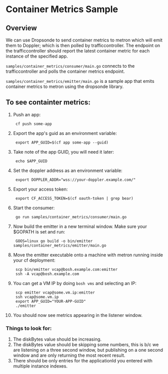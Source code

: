 # Container Metrics Sample

## Overview

We can use Dropsonde to send container metrics to metron which will emit them
to Doppler; which is then polled by trafficcontroller. The endpoint on the
trafficcontroller should report the latest container metric for each instance
of the specified app.

`samples/container_metrics/consumer/main.go` connects to the trafficcontroller
and polls the container metrics endpoint.

`samples/container_metrics/emitter/main.go` is a sample app that emits container
metrics to metron using the dropsonde library.

## To see containter metrics:

1. Push an app:

        cf push some-app

1. Export the app's guid as an environment variable:

        export APP_GUID=$(cf app some-app --guid)

1. Take note of the app GUID, you will need it later:

        echo $APP_GUID

1. Set the doppler address as an environment variable:

        export DOPPLER_ADDR="wss://your-doppler.example.com/"

1. Export your access token:

        export CF_ACCESS_TOKEN=$(cf oauth-token | grep bear)

1. Start the consumer:

        go run samples/container_metrics/consumer/main.go

1. Now build the emitter in a new terminal window. Make sure your $GOPATH is
   set and run:

        GOOS=linux go build -o bin/emitter samples/container_metrics/emitter/main.go

1. Move the emitter executable onto a machine with metron running inside your
   cf deployment:

        scp bin/emitter vcap@bosh.example.com:emitter
        ssh -A vcap@bosh.example.com

1. You can get a VM IP by doing `bosh vms` and selecting an IP:

        scp emitter vcap@some.vm.ip:emitter
        ssh vcap@some.vm.ip
        export APP_GUID="YOUR-APP-GUID"
        ./emitter

1. You should now see metrics appearing in the listener window.

### Things to look for:

1. The diskBytes value should be increasing.
1. The diskBytes value should be skipping some numbers, this is b/c we are
   listening on a three second window, but publishing on a one second window
   and are only returning the most recent result.
1. There should be only entries for the applicationId you entered with multiple
   instance indexes.
